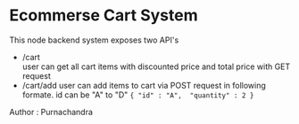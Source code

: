 # Ecommerse Cart System

This node backend system exposes two API's

- /cart  
   user can get all cart items with discounted price and total price with GET request
- /cart/add
  user can add items to cart via POST request in following formate.
  id can be "A" to "D"
  `{ "id" : "A",  "quantity" : 2 }`

Author : Purnachandra
